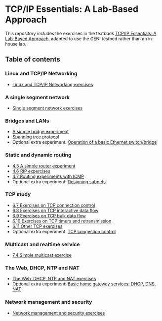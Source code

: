 # TCP/IP Essentials: A Lab-Based Approach

This repository includes the exercises in the textbook [TCP/IP Essentials: A Lab-Based Approach](https://www.amazon.com/TCP-IP-Essentials-Lab-Based-Approach/dp/052160124X), adapted to use the GENI testbed rather than an in-house lab.

## Table of contents

### Linux and TCP/IP Networking

* [Linux and TCP/IP Networking exercises](http://hyperion.poly.edu:8080/wiki/index.php/Linux_and_TCP/IP_Networking_(online_version))

### A single segment network

* [Single segment network exercises](http://hyperion.poly.edu:8080/wiki/index.php/A_single_segment_network_(online_version))

### Bridges and LANs

* [A simple bridge experiment](http://hyperion.poly.edu:8080/wiki/index.php/Bridges_and_LANs_(online_version))
* [Spanning tree protocol](https://witestlab.poly.edu/blog/the-spanning-tree-protocol/)
* Optional extra experiment: [Operation of a basic Ethernet switch/bridge](https://witestlab.poly.edu/blog/basic-ethernet-switch-operation/)

### Static and dynamic routing

* [4.5 A simple router experiment](https://github.com/ffund/tcp-ip-essentials/blob/master/el5373-lab4-45.md)
* [4.6 RIP expercises](https://github.com/ffund/tcp-ip-essentials/blob/master/el5373-lab4-46.md)
* [4.7 Routing experiments with ICMP](https://github.com/ffund/tcp-ip-essentials/blob/master/el5373-lab4-47.md)
* Optional extra experiment: [Designing subnets](https://witestlab.poly.edu/blog/designing-subnets/)

### TCP study

* [6.7 Exercises on TCP connection control](https://github.com/ffund/tcp-ip-essentials/blob/master/el5373-lab6-67.md)
* [6.8 Exercises on TCP interactive data flow](https://github.com/ffund/tcp-ip-essentials/blob/master/el5373-lab6-68.md)
* [6.9 Exercises on TCP bulk data flow](https://github.com/ffund/tcp-ip-essentials/blob/master/el5373-lab6-69.md)
* [6.10 Exercises on TCP timers and retransmission](https://github.com/ffund/tcp-ip-essentials/blob/master/el5373-lab6-610.md)
* [6.11 Other TCP exercises](https://github.com/ffund/tcp-ip-essentials/blob/master/el5373-lab6-611.md)
* Optional extra experiment: [TCP congestion control](https://witestlab.poly.edu/blog/tcp-congestion-control-basics/)

### Multicast and realtime service

* [7.4 Simple multicast exercise](https://github.com/ffund/tcp-ip-essentials/blob/master/el5373-lab7-74.md)


### The Web, DHCP, NTP and NAT

* [The Web, DHCP, NTP and NAT exercises](http://hyperion.poly.edu:8080/wiki/index.php/The_Web,_DHCP,_NTP_and_NAT_(online_version))
* Optional extra experiment: [Basic home gateway services: DHCP, DNS, NAT](https://witestlab.poly.edu/blog/basic-home-gateway-services-dhcp-dns-nat/)

### Network management and security

* [Network management and security exercises](http://hyperion.poly.edu:8080/wiki/index.php/Network_management_and_security_(online_version))
